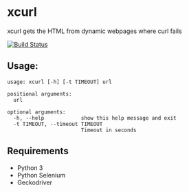# xcurl
xcurl gets the HTML from dynamic webpages where curl fails

[![Build Status](https://travis-ci.org/ricardobranco777/xcurl.svg?branch=master)](https://travis-ci.org/ricardobranco777/xcurl)

## Usage:

```
usage: xcurl [-h] [-t TIMEOUT] url

positional arguments:
  url

optional arguments:
  -h, --help            show this help message and exit
  -t TIMEOUT, --timeout TIMEOUT
                        Timeout in seconds
```

## Requirements

- Python 3
- Python Selenium
- Geckodriver

